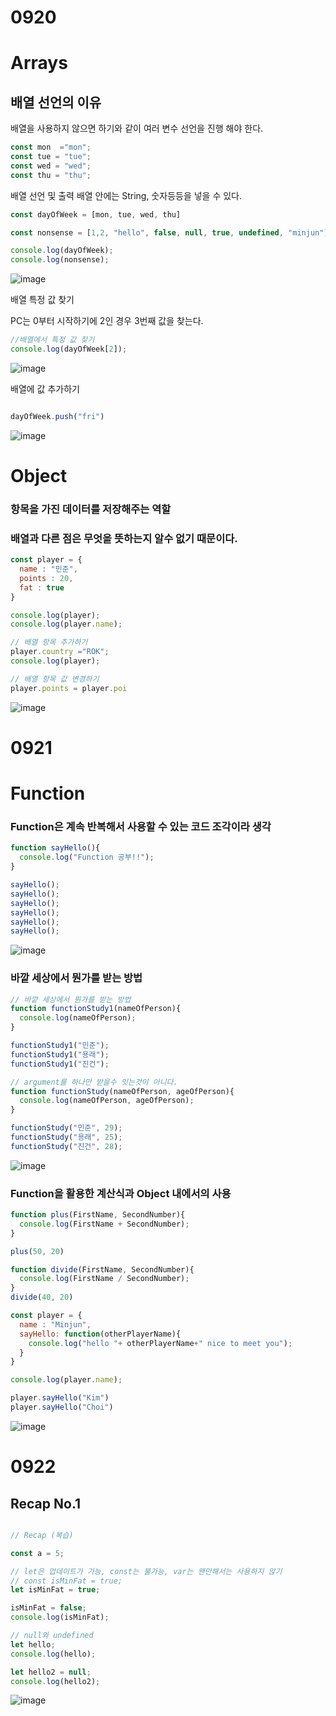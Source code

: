# 0920

# Arrays
## 배열  선언의 이유

배열을 사용하지 않으면 하기와 같이 여러 변수 선언을 진행 해야 한다.

```js
const mon  ="mon";
const tue = "tue";
const wed = "wed";
const thu = "thu";
```

배열 선언 및 출력
배열 안에는 String, 숫자등등을 넣을 수 있다.

```js
const dayOfWeek = [mon, tue, wed, thu]

const nonsense = [1,2, "hello", false, null, true, undefined, "minjun"]

console.log(dayOfWeek);
console.log(nonsense);
```
![image](https://user-images.githubusercontent.com/60457431/191134804-1221328c-4fa7-4420-ac2a-9bce4f7562b3.png)


배열 특정 값 찾기 

PC는 0부터 시작하기에 2인 경우 3번째 값을 찾는다. 

```js
//배열에서 특정 값 찾기
console.log(dayOfWeek[2]);

```
![image](https://user-images.githubusercontent.com/60457431/191134847-9196bd32-ce07-42d7-bab5-6e653c2157cf.png)

배열에 값 추가하기 

``` js

dayOfWeek.push("fri")

```
![image](https://user-images.githubusercontent.com/60457431/191134877-a6fffff4-3eb0-446a-a56c-9d5e56d5944f.png)

# Object
### 항목을 가진 데이터를 저장해주는 역할
###  배열과 다른 점은 무엇을 뜻하는지 알수 없기 때문이다. 

```js
const player = {
  name : "민준",
  points : 20,
  fat : true
}

console.log(player);
console.log(player.name);

// 배열 항목 추가하기
player.country ="ROK";
console.log(player);

// 배열 항목 값 변경하기 
player.points = player.poi

```

![image](https://user-images.githubusercontent.com/60457431/191378941-0e24679d-3388-4783-8406-a944fcfc9377.png)

# 0921

# Function 
### Function은 계속 반복해서 사용할 수  있는 코드 조각이라 생각 

```js
function sayHello(){
  console.log("Function 공부!!");
}

sayHello();
sayHello();
sayHello();
sayHello();
sayHello();
sayHello();

```

![image](https://user-images.githubusercontent.com/60457431/191380119-2a40fea6-b817-4eb5-9f4e-55cc0da89b8a.png)

### 바깥 세상에서 뭔가를 받는 방법 

``` js
// 바깥 세상에서 뭔가를 받는 방법
function functionStudy1(nameOfPerson){
  console.log(nameOfPerson);
}

functionStudy1("민준");
functionStudy1("용래");
functionStudy1("진건");

// argument를 하나만 받을수 잇는것이 아니다.
function functionStudy(nameOfPerson, ageOfPerson){
  console.log(nameOfPerson, ageOfPerson);
}

functionStudy("민준", 29);
functionStudy("용래", 25);
functionStudy("진건", 28);

```
![image](https://user-images.githubusercontent.com/60457431/191380965-0f6b1b5f-e2de-4a44-8273-4119e8f11587.png)

### Function을 활용한 계산식과 Object 내에서의 사용
```js
function plus(FirstName, SecondNumber){
  console.log(FirstName + SecondNumber);
}

plus(50, 20)

function divide(FirstName, SecondNumber){
  console.log(FirstName / SecondNumber);
}
divide(40, 20)

const player = {
  name : "Minjun",
  sayHello: function(otherPlayerName){
    console.log("hello "+ otherPlayerName+" nice to meet you");
  }
}

console.log(player.name);

player.sayHello("Kim")
player.sayHello("Choi")

```
![image](https://user-images.githubusercontent.com/60457431/191381993-f3aa4996-1af6-4c4a-b3c4-1f1519b98557.png)

# 0922 
## Recap No.1 

``` js 

// Recap (복습)

const a = 5; 

// let은 업데이트가 가능, const는 불가능, var는 왠만해서는 사용하지 않기
// const isMinFat = true;
let isMinFat = true;

isMinFat = false;
console.log(isMinFat);

// null와 undefined
let hello;
console.log(hello); 

let hello2 = null;
console.log(hello2);


```

![image](https://user-images.githubusercontent.com/60457431/191626242-dc0ef3d3-f383-4072-a047-61d2f3648dd2.png)
